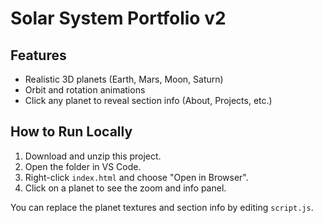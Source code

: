 # Solar System Portfolio v2

## Features
- Realistic 3D planets (Earth, Mars, Moon, Saturn)
- Orbit and rotation animations
- Click any planet to reveal section info (About, Projects, etc.)

## How to Run Locally

1. Download and unzip this project.
2. Open the folder in VS Code.
3. Right-click `index.html` and choose "Open in Browser".
4. Click on a planet to see the zoom and info panel.

You can replace the planet textures and section info by editing `script.js`.